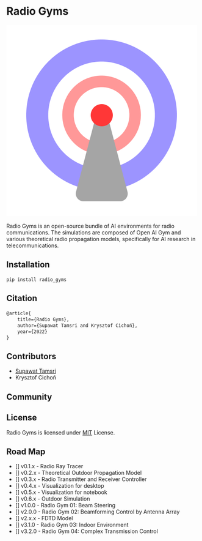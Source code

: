 # Radio Gyms

![Radio Gyms' Logo](https://github.com/intelek-ai/radio-gyms/blob/main/assets/logo.png)

Radio Gyms is an open-source bundle of AI environments for radio communications. The simulations are composed of Open AI Gym and various theoretical radio propagation models, specifically for AI research in telecommunications. 

## Installation

```shell
pip install radio_gyms
```

## Citation
```
@article{
	title={Radio Gyms},
	author={Supawat Tamsri and Krysztof Cichoń},
	year={2022}
}
```

## Contributors
- [Supawat Tamsri](https://github.com/tamsri)
- Krysztof Cichoń

## Community

## License
Radio Gyms is licensed under [MIT](https://github.com/intelek-ai/radio-gyms/blob/main/LICENSE) License.

## Road Map
- [] v0.1.x - Radio Ray Tracer
- [] v0.2.x - Theoretical Outdoor Propagation Model
- [] v0.3.x - Radio Transmitter and Receiver Controller
- [] v0.4.x - Visualization for desktop
- [] v0.5.x - Visualization for notebook
- [] v0.6.x - Outdoor Simulation
- [] v1.0.0 - Radio Gym 01: Beam Steering
- [] v2.0.0 - Radio Gym 02: Beamforming Control by Antenna Array
- [] v2.x.x - FDTD Model
- [] v3.1.0 - Radio Gym 03: Indoor Environment
- [] v3.2.0 - Radio Gym 04: Complex Transmission Control
